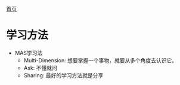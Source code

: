 [首页](/)
# 学习方法

* MAS学习法
  * Multi-Dimension: 想要掌握一个事物，就要从多个角度去认识它。
  * Ask: 不懂就问
  * Sharing: 最好的学习方法就是分享
